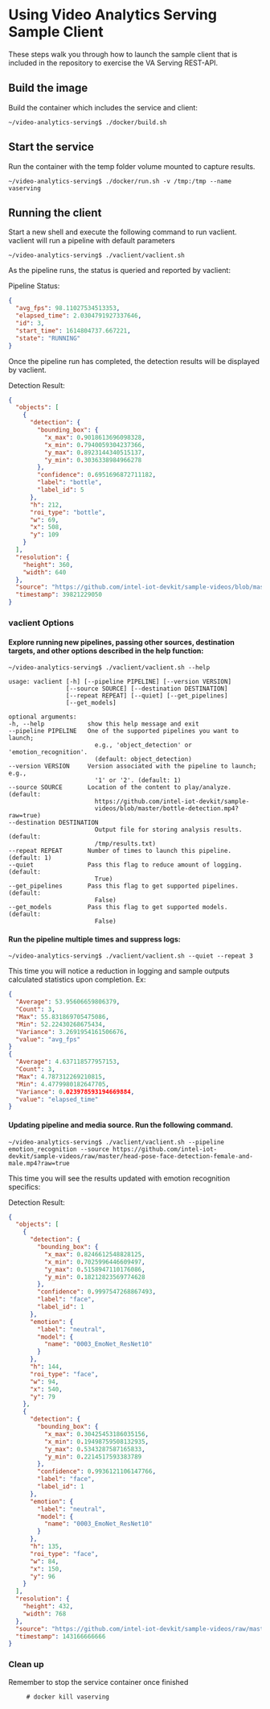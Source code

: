 # Using Video Analytics Serving Sample Client
These steps walk you through how to launch the sample client that is included in the repository to exercise the VA Serving REST-API. 

## Build the image
Build the container which includes the service and client:
```
~/video-analytics-serving$ ./docker/build.sh
```

## Start the service
Run the container with the temp folder volume mounted to capture results.
```
~/video-analytics-serving$ ./docker/run.sh -v /tmp:/tmp --name vaserving
```

## Running the client
Start a new shell and execute the following command to run vaclient. vaclient will run a pipeline with default parameters
```
~/video-analytics-serving$ ./vaclient/vaclient.sh
```
As the pipeline runs, the status is queried and reported by vaclient:

Pipeline Status:
```json
{
  "avg_fps": 98.11027534513353,
  "elapsed_time": 2.0304791927337646,
  "id": 3,
  "start_time": 1614804737.667221,
  "state": "RUNNING"
}
```

Once the pipeline run has completed, the detection results will be displayed by vaclient.

Detection Result:
```json
{
  "objects": [
    {
      "detection": {
        "bounding_box": {
          "x_max": 0.9018613696098328,
          "x_min": 0.7940059304237366,
          "y_max": 0.8923144340515137,
          "y_min": 0.3036338984966278
        },
        "confidence": 0.6951696872711182,
        "label": "bottle",
        "label_id": 5
      },
      "h": 212,
      "roi_type": "bottle",
      "w": 69,
      "x": 508,
      "y": 109
    }
  ],
  "resolution": {
    "height": 360,
    "width": 640
  },
  "source": "https://github.com/intel-iot-devkit/sample-videos/blob/master/bottle-detection.mp4?raw=true",
  "timestamp": 39821229050
}
```
### vaclient Options

#### Explore running new pipelines, passing other sources, destination targets, and other options described in the help function:

```
~/video-analytics-serving$ ./vaclient/vaclient.sh --help
```

    usage: vaclient [-h] [--pipeline PIPELINE] [--version VERSION]  
                    [--source SOURCE] [--destination DESTINATION]  
                    [--repeat REPEAT] [--quiet] [--get_pipelines] 
                    [--get_models]  

    optional arguments:
    -h, --help            show this help message and exit
    --pipeline PIPELINE   One of the supported pipelines you want to launch;
                            e.g., 'object_detection' or 'emotion_recognition'.
                            (default: object_detection)
    --version VERSION     Version associated with the pipeline to launch; e.g.,
                            '1' or '2'. (default: 1)
    --source SOURCE       Location of the content to play/analyze. (default:
                            https://github.com/intel-iot-devkit/sample-
                            videos/blob/master/bottle-detection.mp4?raw=true)
    --destination DESTINATION
                            Output file for storing analysis results. (default:
                            /tmp/results.txt)
    --repeat REPEAT       Number of times to launch this pipeline. (default: 1)
    --quiet               Pass this flag to reduce amount of logging. (default:
                            True)
    --get_pipelines       Pass this flag to get supported pipelines. (default:
                            False)
    --get_models          Pass this flag to get supported models. (default:
                            False)

#### Run the pipeline multiple times and suppress logs:
```
~/video-analytics-serving$ ./vaclient/vaclient.sh --quiet --repeat 3
```

This time you will notice a reduction in logging and sample outputs calculated statistics upon completion. Ex:
```json
{
  "Average": 53.95606659806379,
  "Count": 3,
  "Max": 55.831869705475086,
  "Min": 52.22430268675434,
  "Variance": 3.2691954161506676,
  "value": "avg_fps"
}
{
  "Average": 4.637118577957153,
  "Count": 3,
  "Max": 4.787312269210815,
  "Min": 4.4779980182647705,
  "Variance": 0.023978593194669884,
  "value": "elapsed_time"
}
```

#### Updating pipeline and media source. Run the following command. 
```
~/video-analytics-serving$ ./vaclient/vaclient.sh --pipeline emotion_recognition --source https://github.com/intel-iot-devkit/sample-videos/raw/master/head-pose-face-detection-female-and-male.mp4?raw=true
```
This time you will see the results updated with emotion recognition specifics:

Detection Result: 
```json
{
  "objects": [
    {
      "detection": {
        "bounding_box": {
          "x_max": 0.8246612548828125,
          "x_min": 0.7025996446609497,
          "y_max": 0.5158947110176086,
          "y_min": 0.18212823569774628
        },
        "confidence": 0.9997547268867493,
        "label": "face",
        "label_id": 1
      },
      "emotion": {
        "label": "neutral",
        "model": {
          "name": "0003_EmoNet_ResNet10"
        }
      },
      "h": 144,
      "roi_type": "face",
      "w": 94,
      "x": 540,
      "y": 79
    },
    {
      "detection": {
        "bounding_box": {
          "x_max": 0.30425453186035156,
          "x_min": 0.19498759508132935,
          "y_max": 0.5343287587165833,
          "y_min": 0.2214517593383789
        },
        "confidence": 0.9936121106147766,
        "label": "face",
        "label_id": 1
      },
      "emotion": {
        "label": "neutral",
        "model": {
          "name": "0003_EmoNet_ResNet10"
        }
      },
      "h": 135,
      "roi_type": "face",
      "w": 84,
      "x": 150,
      "y": 96
    }
  ],
  "resolution": {
    "height": 432,
    "width": 768
  },
  "source": "https://github.com/intel-iot-devkit/sample-videos/raw/master/head-pose-face-detection-female-and-male.mp4?raw=true",
  "timestamp": 143166666666
}
```

### Clean up
Remember to stop the service container once finished
```
	 # docker kill vaserving
```

